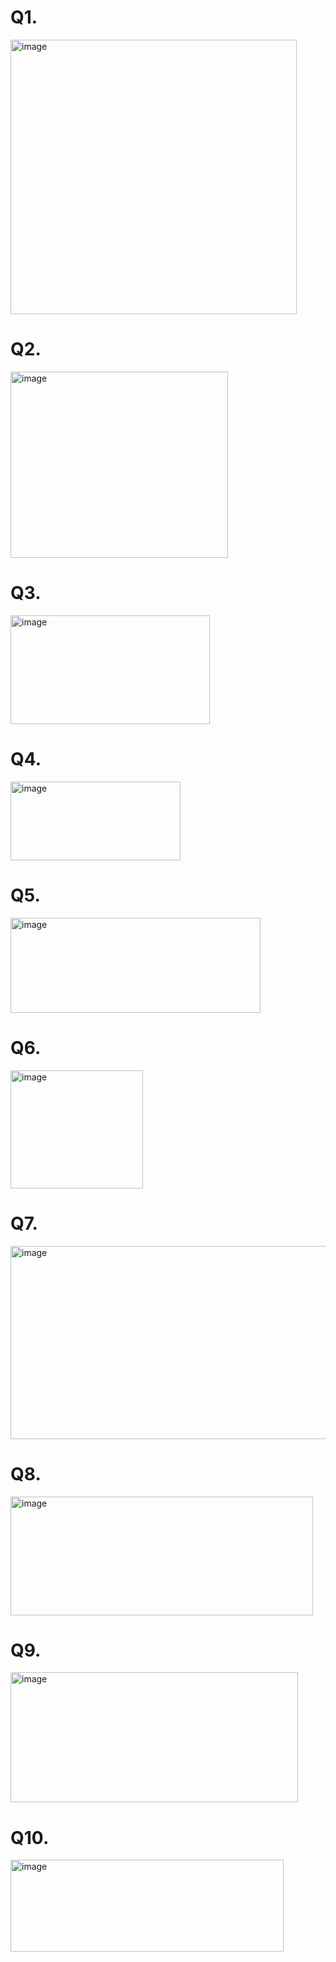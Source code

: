 # Q1.
<img width="458" height="439" alt="image" src="https://github.com/user-attachments/assets/60f968fb-fc33-4011-8beb-6983e350c561" />

# Q2.
<img width="348" height="298" alt="image" src="https://github.com/user-attachments/assets/3e86d99b-548b-4f2f-afe1-e6ab2b55a2e2" />

# Q3.
<img width="319" height="174" alt="image" src="https://github.com/user-attachments/assets/ecef3519-15b0-4ef9-95f1-94c74adefc6d" />

# Q4.
<img width="272" height="126" alt="image" src="https://github.com/user-attachments/assets/fbff6440-fa13-4228-9e00-edabeaa2dfe0" />

# Q5.
<img width="400" height="152" alt="image" src="https://github.com/user-attachments/assets/bee14c0a-e1a2-4088-a0f6-d0e1ba2a5121" />

# Q6.
<img width="212" height="189" alt="image" src="https://github.com/user-attachments/assets/5b8b75f9-596e-4c9e-aaf5-5635b52b22f7" />

# Q7.
<img width="545" height="309" alt="image" src="https://github.com/user-attachments/assets/38ace2cf-d51b-4834-a5c7-acb71cce34fe" />

# Q8.
<img width="484" height="190" alt="image" src="https://github.com/user-attachments/assets/444982d5-dafb-4f69-89b4-b757f3c7b977" />

# Q9.
<img width="460" height="208" alt="image" src="https://github.com/user-attachments/assets/ffa63834-4a51-40dc-9eb4-7cc2cc033da2" />

# Q10.
<img width="437" height="147" alt="image" src="https://github.com/user-attachments/assets/46544556-671d-4c74-a369-055d036595e5" />
